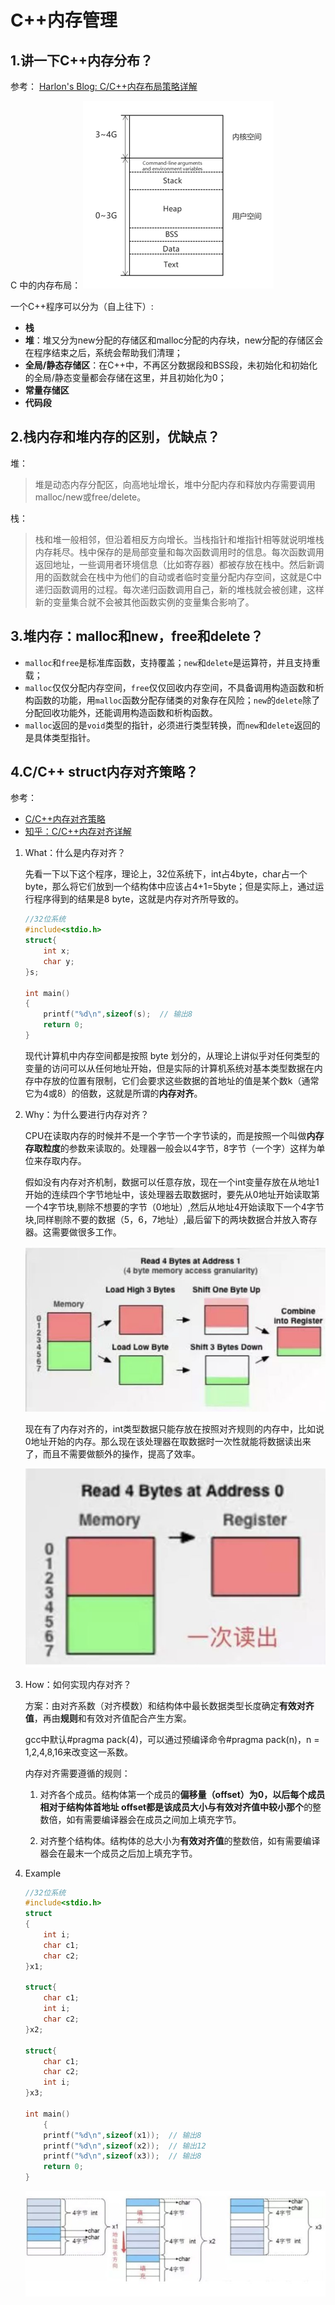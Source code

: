# C++内存管理

## 1.讲一下C++内存分布？

参考： [Harlon's Blog: C/C++内存布局策略详解](http://harlon.org/2018/04/21/cpluscplusmemory/)

C 中的内存布局： ![pic](pics/c++memory_manage0.png)

一个C++程序可以分为（自上往下）:
- **栈**
- **堆**：堆又分为new分配的存储区和malloc分配的内存块，new分配的存储区会在程序结束之后，系统会帮助我们清理；
- **全局/静态存储区**：在C++中，不再区分数据段和BSS段，未初始化和初始化的全局/静态变量都会存储在这里，并且初始化为0；
- **常量存储区**
- **代码段**

## 2.栈内存和堆内存的区别，优缺点？
堆：
> 堆是动态内存分配区，向高地址增长，堆中分配内存和释放内存需要调用malloc/new或free/delete。

栈：
> 栈和堆一般相邻，但沿着相反方向增长。当栈指针和堆指针相等就说明堆栈内存耗尽。栈中保存的是局部变量和每次函数调用时的信息。每次函数调用返回地址，一些调用者环境信息（比如寄存器）都被存放在栈中。然后新调用的函数就会在栈中为他们的自动或者临时变量分配内存空间，这就是C中递归函数调用的过程。每次递归函数调用自己，新的堆栈就会被创建，这样新的变量集合就不会被其他函数实例的变量集合影响了。

## 3.堆内存：malloc和new，free和delete？
- `malloc`和`free`是标准库函数，支持覆盖；`new`和`delete`是运算符，并且支持重载；
- `malloc`仅仅分配内存空间，`free`仅仅回收内存空间，不具备调用构造函数和析构函数的功能，用`malloc`函数分配存储类的对象存在风险；`new`的`delete`除了分配回收功能外，还能调用构造函数和析构函数。
- `malloc`返回的是`void`类型的指针，必须进行类型转换，而`new`和`delete`返回的是具体类型指针。

## 4.C/C++ struct内存对齐策略？
参考：
- [C/C++内存对齐策略](http://harlon.org/2018/04/05/cpluscplusmemorypack/)
- [知乎：C/C++内存对齐详解](https://zhuanlan.zhihu.com/p/30007037)

1. What：什么是内存对齐？

    先看一下以下这个程序，理论上，32位系统下，int占4byte，char占一个byte，那么将它们放到一个结构体中应该占4+1=5byte；但是实际上，通过运行程序得到的结果是8 byte，这就是内存对齐所导致的。

    ```C
    //32位系统
    #include<stdio.h>
    struct{
        int x;
        char y;
    }s;

    int main()
    {
        printf("%d\n",sizeof(s);  // 输出8
        return 0;
    }
    ```

    现代计算机中内存空间都是按照 byte 划分的，从理论上讲似乎对任何类型的变量的访问可以从任何地址开始，但是实际的计算机系统对基本类型数据在内存中存放的位置有限制，它们会要求这些数据的首地址的值是某个数k（通常它为4或8）的倍数，这就是所谓的**内存对齐**。

2. Why：为什么要进行内存对齐？

    CPU在读取内存的时候并不是一个字节一个字节读的，而是按照一个叫做**内存存取粒度**的参数来读取的。处理器一般会以4字节，8字节（一个字）这样为单位来存取内存。

    假如没有内存对齐机制，数据可以任意存放，现在一个int变量存放在从地址1开始的连续四个字节地址中，该处理器去取数据时，要先从0地址开始读取第一个4字节块,剔除不想要的字节（0地址）,然后从地址4开始读取下一个4字节块,同样剔除不要的数据（5，6，7地址）,最后留下的两块数据合并放入寄存器。这需要做很多工作。

    ![pic2](pics/C++memory_manage1.jpg)

    现在有了内存对齐的，int类型数据只能存放在按照对齐规则的内存中，比如说0地址开始的内存。那么现在该处理器在取数据时一次性就能将数据读出来了，而且不需要做额外的操作，提高了效率。

    ![pic3](pics/C++memory_manage2.jpg)

3. How：如何实现内存对齐？

    方案：由对齐系数（对齐模数）和结构体中最长数据类型长度确定**有效对齐值**，再由**规则**和有效对齐值配合产生方案。

    gcc中默认#pragma pack(4)，可以通过预编译命令#pragma pack(n)，n = 1,2,4,8,16来改变这一系数。

    内存对齐需要遵循的规则：

    1. 对齐各个成员。结构体第一个成员的**偏移量（offset）**为0，以后每个成员相对于结构体首地址 offset都是**该成员大小与有效对齐值中较小那个**的整数倍，如有需要编译器会在成员之间加上填充字节。

    2. 对齐整个结构体。结构体的总大小为**有效对齐值**的整数倍，如有需要编译器会在最末一个成员之后加上填充字节。

4. Example

    ```C
    //32位系统
    #include<stdio.h>
    struct
    {
        int i;    
        char c1;  
        char c2;  
    }x1;

    struct{
        char c1;  
        int i;    
        char c2;  
    }x2;

    struct{
        char c1;  
        char c2; 
        int i;    
    }x3;

    int main()
        {
        printf("%d\n",sizeof(x1));  // 输出8
        printf("%d\n",sizeof(x2));  // 输出12
        printf("%d\n",sizeof(x3));  // 输出8
        return 0;
    }   
    ```

    ![pic4](pics/C++memory_manage3.jpg)
